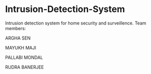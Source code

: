 # Intrusion-Detection-System
Intrusion detection system for home security and surveillence. 
Team members:

ARGHA SEN

MAYUKH MAJI

PALLABI MONDAL

RUDRA BANERJEE
